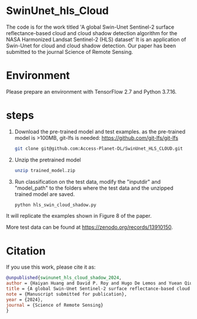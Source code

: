 # SwinUnet_hls_Cloud

The code is for the work titled 'A global Swin-Unet Sentinel-2 surface reflectance-based cloud and cloud shadow detection algorithm for the NASA Harmonized Landsat Sentinel-2 (HLS) dataset' It is an application of Swin-Unet for cloud and cloud shadow detection. Our paper has been submitted to the journal Science of Remote Sensing.


# Environment

Please prepare an environment with TensorFlow 2.7 and Python 3.7.16. 

# steps

1. Download the pre-trained model and test examples.
   as the pre-trained model is >100MB, git-lfs is needed: https://github.com/git-lfs/git-lfs

   ```bash
   git clone git@github.com:Access-Planet-DL/SwinUnet_HLS_CLOUD.git
   ```
  
3. Unzip the pretrained model
   ```bash
   unzip trained_model.zip
   ```
4. Run classification on the test data, modify the "inputdir" and "model_path" to the folders where the test data and the unzipped trained model are saved.
   ```bash
   python hls_swin_cloud_shadow.py
   ```

It will replicate the examples shown in Figure 8 of the paper.

More test data can be found at https://zenodo.org/records/13910150.


# Citation

If you use this work, please cite it as:

```bibtex
@unpublished{swinunet_hls_cloud_shadow_2024,
author = {Haiyan Huang and David P. Roy and Hugo De Lemos and Yuean Qiu and Hankui K. Zhang},
title = {A global Swin-Unet Sentinel-2 surface reflectance-based cloud and cloud shadow detection algorithm for the NASA Harmonized Landsat Sentinel-2 (HLS) dataset},
note = {Manuscript submitted for publication},
year = {2024},
journal = {Science of Remote Sensing}
}


     
   
